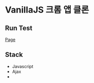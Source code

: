 # VanillaJS 크롬 앱 클론

## Run Test
[Page](http://mometum-clone-app.s3-website.ap-northeast-2.amazonaws.com/)

## Stack
- Javascript
- Ajax
- 
